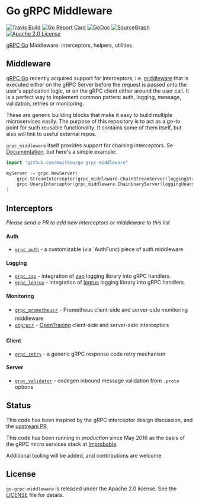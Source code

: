 # Go gRPC Middleware

[![Travis Build](https://travis-ci.org/mwitkow/go-grpc-middleware.svg?branch=master)](https://travis-ci.org/mwitkow/go-grpc-middleware)
[![Go Report Card](https://goreportcard.com/badge/github.com/mwitkow/go-grpc-middleware)](https://goreportcard.com/report/github.com/mwitkow/go-grpc-middleware)
[![GoDoc](http://img.shields.io/badge/GoDoc-Reference-blue.svg)](https://godoc.org/github.com/mwitkow/go-grpc-middleware)
[![SourceGraph](https://sourcegraph.com/github.com/mwitkow/go-grpc-middleware/-/badge.svg)](https://sourcegraph.com/github.com/mwitkow/go-grpc-middleware/?badge)
[![Apache 2.0 License](https://img.shields.io/badge/License-Apache%202.0-blue.svg)](LICENSE)

[gRPC Go](https://github.com/grpc/grpc-go) Middleware: interceptors, helpers, utilities.


## Middleware

[gRPC Go](https://github.com/grpc/grpc-go) recently acquired support for
Interceptors, i.e. [middleware](https://medium.com/@matryer/writing-middleware-in-golang-and-how-go-makes-it-so-much-fun-4375c1246e81#.gv7tdlghs) 
that is executed either on the gRPC Server before the request is passed onto the user's application logic, or on the gRPC client either around the user call. It is a perfect way to implement
common patters: auth, logging, message, validation, retries or monitoring.

These are generic building blocks that make it easy to build multiple microservices easily.
The purpose of this repository is to act as a go-to point for such reusable functionality. It contains
some of them itself, but also will link to useful external repos.

`grpc_middleware` itself provides support for chaining interceptors. Se [Documentation](DOC.md), but here's a simple example:

```go
import "github.com/mwitkow/go-grpc-middleware"

myServer := grpc.NewServer(
    grpc.StreamInterceptor(grpc_middleware.ChainStreamServer(loggingStream, monitoringStream, authStream)),
    grpc.UnaryInterceptor(grpc_middleware.ChainUnaryServer(loggingUnary, monitoringUnary, authUnary),
)
```

## Interceptors

*Please send a PR to add new interceptors or middleware to this list*

#### Auth
   * [`grpc_auth`](auth) - a customizable (via `AuthFunc) piece of auth middleware 

#### Logging
   * [`grpc_zap`](logging/zap/) - integration of [zap](https://github.com/uber-go/zap) logging library into gRPC handlers.
   * [`grpc_logrus`](logging/logrus/) - integration of [logrus](https://github.com/Sirupsen/logrus) logging library into gRPC handlers.


#### Monitoring
   * [`grpc_prometheus`⚡](https://github.com/grpc-ecosystem/go-grpc-prometheus) - Prometheus client-side and server-side monitoring middleware
   * [`otgrpc`⚡](https://github.com/grpc-ecosystem/grpc-opentracing/tree/master/go/otgrpc) - [OpenTracing](http://opentracing.io/) client-side and server-side interceptors

#### Client
   * [`grpc_retry`](retry/) - a generic gRPC response code retry mechanism

#### Server
   * [`grpc_validator`](validator/) - codegen inbound message validation from `.proto` options 


## Status

This code has been inspired by the gRPC interceptor design discussion, and the [upstream PR](https://github.com/grpc/grpc-go/pull/653).

This code has been running in *production* since May 2016 as the basis of the gRPC micro services stack at [Improbable](https://improbable.io).

Additional tooling will be added, and contributions are welcome.

## License

`go-grpc-middleware` is released under the Apache 2.0 license. See the [LICENSE](LICENSE) file for details.
